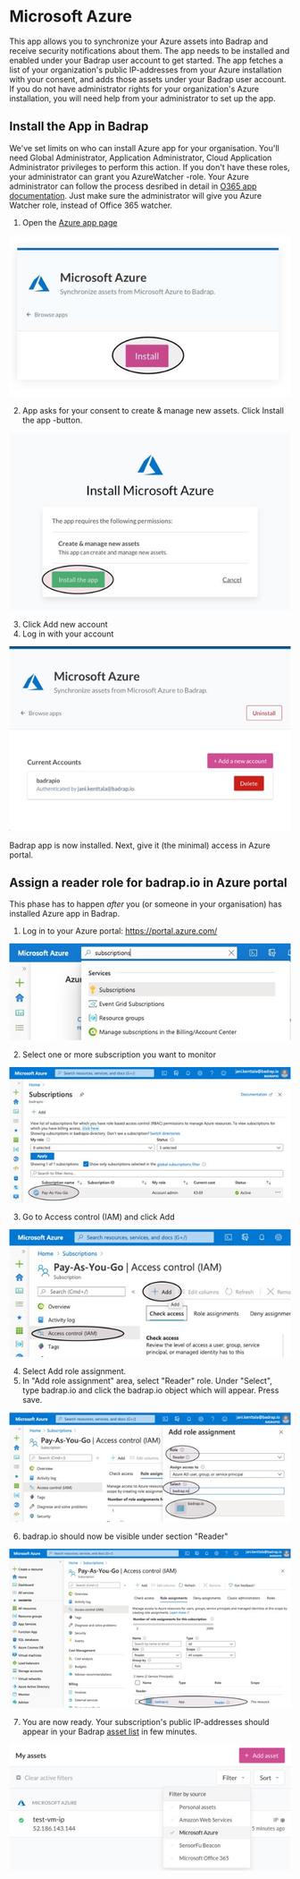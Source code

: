 # Microsoft Azure

This app allows you to synchronize your Azure assets into Badrap and receive security notifications about them. The app needs to be installed and enabled under your Badrap user account to get started. The app fetches a list of your organization's public IP-addresses from your Azure installation with your consent, and adds those assets under your Badrap user account. If you do not have administrator rights for your organization's Azure installation, you will need help from your administrator to set up the app.

## Install the App in Badrap

We've set limits on who can install Azure app for your organisation.
You'll need Global Administrator, Application Administrator, Cloud Application Administrator privileges to perform this action. If you don't have these roles, your administrator can grant you AzureWatcher -role. Your Azure administrator can follow the process desribed in detail in [O365 app documentation](o365.html#instructions-for-office-365-administrators-to-allow-a-user-to-install-badrap-office-365-app). Just make sure the administrator will give you Azure Watcher role, instead of Office 365 watcher.

1. Open the [Azure app page](https://badrap.io/apps/azure)

![Azure Install](./azure-01-install.jpg)

2. App asks for your consent to create & manage new assets. Click Install the app -button.

![Give consent](./azure-02-install-app.jpg)

3. Click Add new account
4. Log in with your account

![The end result](./azure-03-the-end-result.jpg)

Badrap app is now installed. Next, give it (the minimal) access in Azure portal.

## Assign a reader role for badrap.io in Azure portal

This phase has to happen *after* you (or someone in your organisation) has installed Azure app in Badrap.

1. Log in to your Azure portal: <https://portal.azure.com/>

![Subscriptions](./azure-10-subscriptions.jpg)

2. Select one or more subscription you want to monitor

![Add Subscriptions](./azure-11-subscriptions-select.jpg)

3. Go to Access control (IAM) and click Add

![Add role](./azure-12-add-role.jpg)

4. Select Add role assignment. 
5. In "Add role assignment" area, select "Reader" role. Under "Select", type badrap.io and click the badrap.io object which will appear. Press save.

![Give permissions](./azure-13-give-permissions.jpg)

6. badrap.io should now be visible under section "Reader"

![Give permissions](./azure-14-ready.jpg)

7. You are now ready. Your subscription's public IP-addresses should appear in your Badrap [asset list](https://badrap.io/assets) in few minutes.

![Assets visible](./azure-20-assets-visible.jpg)
